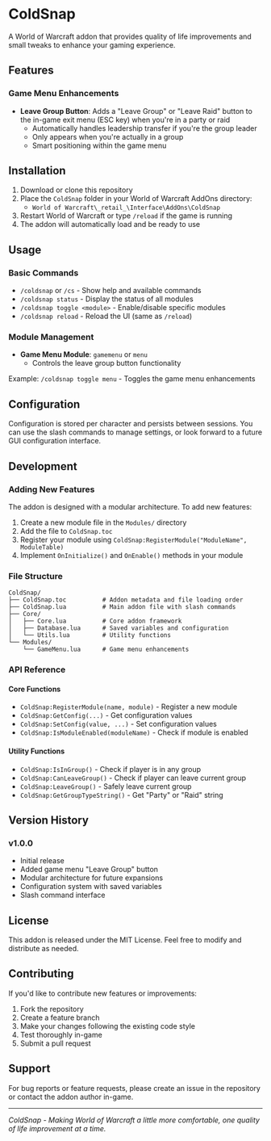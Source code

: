 # ColdSnap

A World of Warcraft addon that provides quality of life improvements and small tweaks to enhance your gaming experience.

## Features

### Game Menu Enhancements
- **Leave Group Button**: Adds a "Leave Group" or "Leave Raid" button to the in-game exit menu (ESC key) when you're in a party or raid
  - Automatically handles leadership transfer if you're the group leader
  - Only appears when you're actually in a group
  - Smart positioning within the game menu

## Installation

1. Download or clone this repository
2. Place the `ColdSnap` folder in your World of Warcraft AddOns directory:
   - `World of Warcraft\_retail_\Interface\AddOns\ColdSnap`
3. Restart World of Warcraft or type `/reload` if the game is running
4. The addon will automatically load and be ready to use

## Usage

### Basic Commands
- `/coldsnap` or `/cs` - Show help and available commands
- `/coldsnap status` - Display the status of all modules
- `/coldsnap toggle <module>` - Enable/disable specific modules
- `/coldsnap reload` - Reload the UI (same as `/reload`)

### Module Management
- **Game Menu Module**: `gamemenu` or `menu`
  - Controls the leave group button functionality

Example: `/coldsnap toggle menu` - Toggles the game menu enhancements

## Configuration

Configuration is stored per character and persists between sessions. You can use the slash commands to manage settings, or look forward to a future GUI configuration interface.

## Development

### Adding New Features

The addon is designed with a modular architecture. To add new features:

1. Create a new module file in the `Modules/` directory
2. Add the file to `ColdSnap.toc`
3. Register your module using `ColdSnap:RegisterModule("ModuleName", ModuleTable)`
4. Implement `OnInitialize()` and `OnEnable()` methods in your module

### File Structure
```
ColdSnap/
├── ColdSnap.toc          # Addon metadata and file loading order
├── ColdSnap.lua          # Main addon file with slash commands
├── Core/
│   ├── Core.lua          # Core addon framework
│   ├── Database.lua      # Saved variables and configuration
│   └── Utils.lua         # Utility functions
└── Modules/
    └── GameMenu.lua      # Game menu enhancements
```

### API Reference

#### Core Functions
- `ColdSnap:RegisterModule(name, module)` - Register a new module
- `ColdSnap:GetConfig(...)` - Get configuration values
- `ColdSnap:SetConfig(value, ...)` - Set configuration values
- `ColdSnap:IsModuleEnabled(moduleName)` - Check if module is enabled

#### Utility Functions
- `ColdSnap:IsInGroup()` - Check if player is in any group
- `ColdSnap:CanLeaveGroup()` - Check if player can leave current group
- `ColdSnap:LeaveGroup()` - Safely leave current group
- `ColdSnap:GetGroupTypeString()` - Get "Party" or "Raid" string

## Version History

### v1.0.0
- Initial release
- Added game menu "Leave Group" button
- Modular architecture for future expansions
- Configuration system with saved variables
- Slash command interface

## License

This addon is released under the MIT License. Feel free to modify and distribute as needed.

## Contributing

If you'd like to contribute new features or improvements:

1. Fork the repository
2. Create a feature branch
3. Make your changes following the existing code style
4. Test thoroughly in-game
5. Submit a pull request

## Support

For bug reports or feature requests, please create an issue in the repository or contact the addon author in-game.

---

*ColdSnap - Making World of Warcraft a little more comfortable, one quality of life improvement at a time.*
